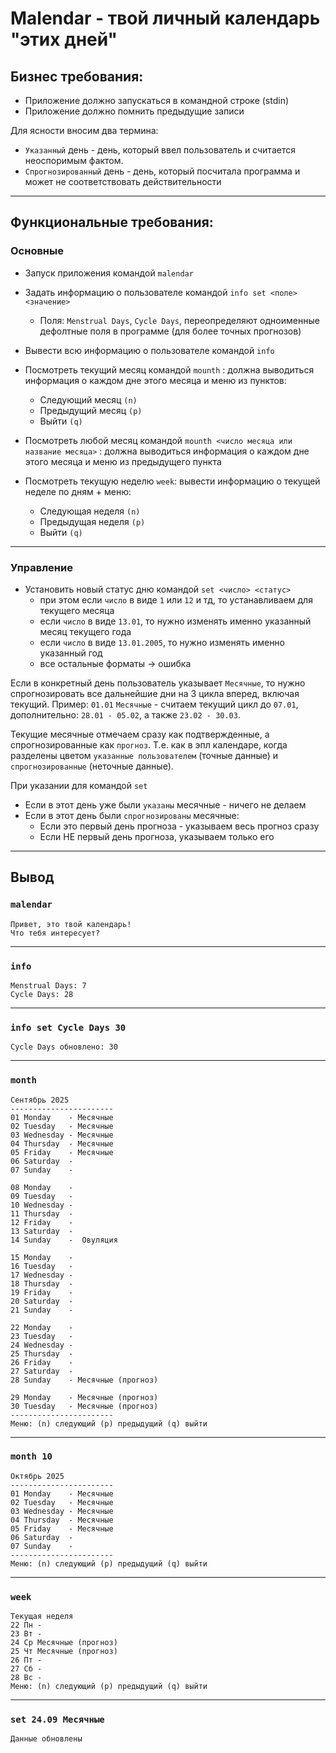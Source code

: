 # Malendar - твой личный календарь "этих дней"
## Бизнес требования:
- Приложение должно запускаться в командной строке (stdin)
- Приложение должно помнить предыдущие записи

Для ясности вносим два термина:
- `Указанный` день - день, который ввел пользователь и считается неоспоримым фактом.
- `Спрогнозированный` день - день, который посчитала программа и может не соответствовать действительности

---
## Функциональные требования:
### Основные 
- Запуск приложения командой `malendar` 


- Задать информацию о пользователе командой `info set <поле> <значение>`
  - Поля: `Menstrual Days`, `Cycle Days`, переопределяют одноименные дефолтные поля в программе (для более точных прогнозов) 


- Вывести всю информацию о пользователе командой `info`


- Посмотреть текущий месяц командой `mounth` : должна выводиться информация о каждом дне этого месяца и меню из пунктов:
    - Следующий месяц `(n)`
    - Предыдущий месяц `(p)`
    - Выйти `(q)`

- Посмотреть любой месяц командой `mounth <число месяца или название месяца>` : должна выводиться информация о каждом дне этого месяца и меню из предыдущего пункта
  

- Посмотреть текущую неделю `week`: вывести информацию о текущей неделе по дням + меню:
    - Следующая неделя `(n)`
    - Предыдущая неделя `(p)`
    - Выйти `(q)`
---
### Управление
  
- Установить новый статус дню командой `set <число> <статус>`
  - при этом если `число` в виде `1` или `12` и тд, то устанавливаем для текущего месяца
  - если `число` в виде `13.01`, то нужно изменять именно указанный месяц текущего года
  - если `число` в виде `13.01.2005`, то нужно изменять именно указанный год
  - все остальные форматы -> ошибка

  

Если в конкретный день пользователь указывает `Месячные`, то нужно спрогнозировать все дальнейшие дни на 3 цикла вперед, включая текущий.
Пример: `01.01` `Месячные` - считаем текущий цикл до `07.01`, дополнительно: `28.01 - 05.02`, а также `23.02 - 30.03`.

Текущие месячные отмечаем сразу как подтвержденные, а спрогнозированные как `прогноз`. Т.е. как в эпл календаре, 
  когда разделены цветом `указанные пользователем` (точные данные) и `спрогнозированные` (неточные данные).

При указании для командой `set`
  - Если в этот день уже были `указаны` месячные - ничего не делаем
  - Если в этот день были `спрогнозированы` месячные:
    - Если это первый день прогноза - указываем весь прогноз сразу
    - Если НЕ первый день прогноза, указываем только его

---
## Вывод

### `malendar`

```
Привет, это твой календарь!
Что тебя интересует?
```

---

### `info`

```
Menstrual Days: 7
Cycle Days: 28
```

---

### `info set Cycle Days 30`

```
Cycle Days обновлено: 30
```

---

### `month`

```
Сентябрь 2025
-----------------------
01 Monday    - Месячные 
02 Tuesday   - Месячные 
03 Wednesday - Месячные 
04 Thursday  - Месячные 
05 Friday    - Месячные 
06 Saturday  - 
07 Sunday    -

08 Monday    -
09 Tuesday   -
10 Wednesday - 
11 Thursday  -
12 Friday    -
13 Saturday  -
14 Sunday    -  Овуляция

15 Monday    -
16 Tuesday   -
17 Wednesday -
18 Thursday  -
19 Friday    -
20 Saturday  -
21 Sunday    -

22 Monday    -
23 Tuesday   -
24 Wednesday -
25 Thursday  -
26 Friday    -
27 Saturday  -
28 Sunday    - Месячные (прогноз)

29 Monday    - Месячные (прогноз)
30 Tuesday   - Месячные (прогноз)
-----------------------
Меню: (n) следующий (p) предыдущий (q) выйти
```

---

### `month 10`

```
Октябрь 2025
-----------------------
01 Monday    - Месячные 
02 Tuesday   - Месячные 
03 Wednesday - Месячные 
04 Thursday  - Месячные 
05 Friday    - Месячные 
06 Saturday  - 
07 Sunday    -
-----------------------
Меню: (n) следующий (p) предыдущий (q) выйти
```

---

### `week`

```
Текущая неделя
22 Пн -
23 Вт -
24 Ср Месячные (прогноз)
25 Чт Месячные (прогноз)
26 Пт -
27 Сб -
28 Вс -
Меню: (n) следующий (p) предыдущий (q) выйти
```

---

### `set 24.09 Месячные`

```
Данные обновлены
```